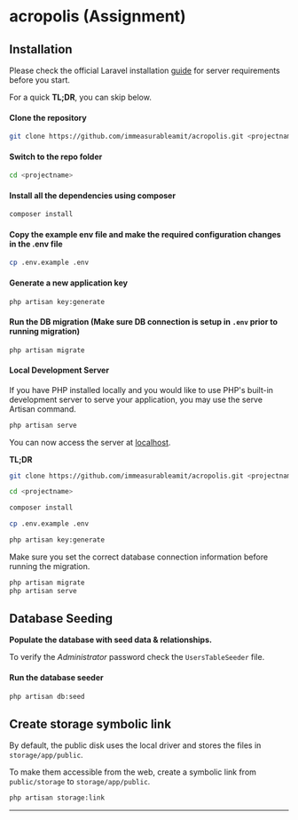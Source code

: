 # acropolis (Assignment)


## Installation

Please check the official Laravel installation [guide](https://laravel.com/docs/6.x/installation) for server requirements before you start.

For a quick **TL;DR**, you can skip below.

#### Clone the repository
```bash
git clone https://github.com/immeasurableamit/acropolis.git <projectname>
```

#### Switch to the repo folder
```bash
cd <projectname>
```

#### Install all the dependencies using composer
```bash
composer install
```

#### Copy the example env file and make the required configuration changes in the .env file
```bash
cp .env.example .env
```

#### Generate a new application key
```bash
php artisan key:generate
```

#### Run the DB migration (Make sure DB connection is setup in ``.env`` prior to running migration)
```bash
php artisan migrate
```

#### Local Development Server
If you have PHP installed locally and you would like to use PHP's built-in development server to serve your application, you may use the serve Artisan command.
```bash
php artisan serve
```

You can now access the server at [localhost](http://127.0.0.1:8000).

**TL;DR**
```bash
git clone https://github.com/immeasurableamit/acropolis.git <projectname>

cd <projectname>

composer install

cp .env.example .env

php artisan key:generate
```

Make sure you set the correct database connection information before running the migration.
```bash
php artisan migrate
php artisan serve
```

## Database Seeding

**Populate the database with seed data & relationships.**

To verify the *Administrator* password check the ``UsersTableSeeder`` file.

#### Run the database seeder
```bash
php artisan db:seed
```

## Create storage symbolic link
By default, the public disk uses the local driver and stores the files in `storage/app/public`.

To make them accessible from the web, create a symbolic link from `public/storage` to `storage/app/public`.
```bash
php artisan storage:link
```
----------
